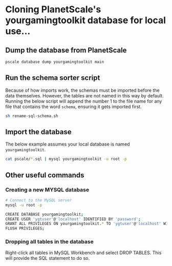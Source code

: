 # Cloning PlanetScale's yourgamingtoolkit database for local use...

## Dump the database from PlanetScale

```bash
pscale database dump yourgamingtoolkit main
```

## Run the schema sorter script

Because of how imports work, the schemas must be imported before the data themselves. However, the tables are not named in this way by default. Running the below script will append the number 1 to the file name for any file that contains the word `schema`, ensuring it gets imported first.

```bash
sh rename-sql-schema.sh
```

## Import the database

The below example assumes your local database is named `yourgamingtoolkit`.

```bash
cat pscale/*.sql | mysql yourgamingtoolkit -u root -p
```

## Other useful commands

### Creating a new MYSQL database

```bash
# Connect to the MySQL server
mysql -u root -p

CREATE DATABASE yourgamingtoolkit;
CREATE USER 'ygtuser'@'localhost' IDENTIFIED BY 'password';
GRANT ALL PRIVILEGES ON yourgamingtoolkit.* TO 'ygtuser'@'localhost' WITH GRANT OPTION;
FLUSH PRIVILEGES;
```

### Dropping all tables in the database

Right-click all tables in MySQL Workbench and select DROP TABLES. This will provide the SQL statement to do so.
